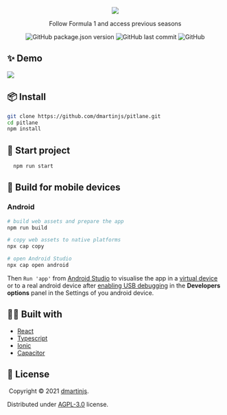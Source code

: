 <div align="center">
  <img src="illustrations/pitlane.png"/>
</div>
<p align="center">Follow Formula 1 and access previous seasons</p>
<div align="center">

![GitHub package.json version](https://img.shields.io/github/package-json/v/dmartinjs/pitlane)
![GitHub last commit](https://img.shields.io/github/last-commit/dmartinjs/pitlane)
![GitHub](https://img.shields.io/github/license/dmartinjs/pitlane)

</div>

## :sparkles: Demo
<img src="illustrations/pitlane-formula1-app.png"/>

## :package: Install

```bash
git clone https://github.com/dmartinjs/pitlane.git
cd pitlane
npm install
```

## :rocket: Start project

```bash
  npm run start
```

## :iphone: Build for mobile devices

### Android

```bash
# build web assets and prepare the app
npm run build

# copy web assets to native platforms
npx cap copy

# open Android Studio
npx cap open android
```

Then `Run 'app'` from [Android Studio](https://developer.android.com/studio) to visualise the app in a [virtual device](https://developer.android.com/studio/run/managing-avds) or to a real android device after [enabling USB debugging](https://developer.android.com/studio/debug/dev-options) in the **Developers options** panel in the Settings of you android device.

## :technologist: Built with

- [React](https://reactjs.org/)
- [Typescript](https://www.typescriptlang.org/)
- [Ionic](https://ionicframework.com/)
- [Capacitor](https://capacitorjs.com/)

## :page_with_curl: License
​
Copyright © 2021 [dmartinjs](https://github.com/dmartinjs).

Distributed under [AGPL-3.0](/LICENSE) license.